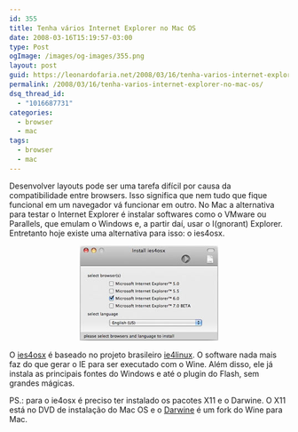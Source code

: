 ```yaml
---
id: 355
title: Tenha vários Internet Explorer no Mac OS
date: 2008-03-16T15:19:57-03:00
type: Post
ogImage: /images/og-images/355.png
layout: post
guid: https://leonardofaria.net/2008/03/16/tenha-varios-internet-explorer-no-mac-os/
permalink: /2008/03/16/tenha-varios-internet-explorer-no-mac-os/
dsq_thread_id:
  - "1016687731"
categories:
  - browser
  - mac
tags:
  - browser
  - mac
---
```

Desenvolver layouts pode ser uma tarefa difícil por causa da compatibilidade entre browsers. Isso significa que nem tudo que fique funcional em um navegador vá funcionar em outro. No Mac a alternativa para testar o Internet Explorer é instalar softwares como o VMware ou Parallels, que emulam o Windows e, a partir daí, usar o I(gnorant) Explorer. Entretanto hoje existe uma alternativa para isso: o ies4osx.

<center>
  <img src='/wp-content/uploads/2008/03/i_3.jpg' alt='ies4osx no Leopard' />
</center>

O [ies4osx](http://www.kronenberg.org/ies4osx/) é baseado no projeto brasileiro [ie4linux](http://www.tatanka.com.br/ies4linux). O software nada mais faz do que gerar o IE para ser executado com o Wine. Além disso, ele já instala as principais fontes do Windows e até o plugin do Flash, sem grandes mágicas.

PS.: para o ie4osx é preciso ter instalado os pacotes X11 e o Darwine. O X11 está no DVD de instalação do Mac OS e o [Darwine](http://www.kronenberg.org/darwine/) é um fork do Wine para Mac.
